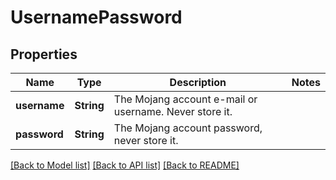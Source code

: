 # UsernamePassword

## Properties
Name | Type | Description | Notes
------------ | ------------- | ------------- | -------------
**username** | **String** | The Mojang account e-mail or username. Never store it. | 
**password** | **String** | The Mojang account password, never store it. | 

[[Back to Model list]](../README.md#documentation-for-models) [[Back to API list]](../README.md#documentation-for-api-endpoints) [[Back to README]](../README.md)


